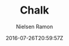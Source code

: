 ---
title: "Chalk"
github: https://github.com/nielsenramon/chalk
demo: http://chalk.nielsenramon.com
author: Nielsen Ramon
ssg:
  - Jekyll
cms:
  - No Cms
date: 2016-07-26T20:59:57Z
github_branch: master
---